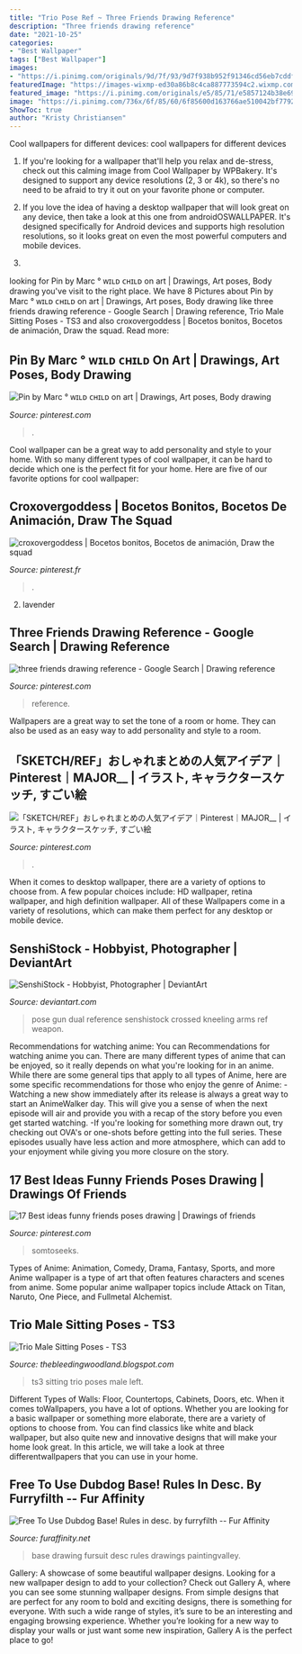 ```yaml
---
title: "Trio Pose Ref ~ Three Friends Drawing Reference"
description: "Three friends drawing reference"
date: "2021-10-25"
categories:
- "Best Wallpaper"
tags: ["Best Wallpaper"]
images:
- "https://i.pinimg.com/originals/9d/7f/93/9d7f938b952f91346cd56eb7cddf4624.png"
featuredImage: "https://images-wixmp-ed30a86b8c4ca887773594c2.wixmp.com/f/b3c772b6-3a03-4140-b0f8-03b5be062b6f/ddn42cq-0eed0fea-b250-49cf-ae2a-fea5ade41b9e.jpg/v1/fill/w_160,h_250,q_70,strp/dual_gun_kneeling_arms_crossed_pose_ref_by_senshistock_ddn42cq-250t.jpg?token=eyJ0eXAiOiJKV1QiLCJhbGciOiJIUzI1NiJ9.eyJzdWIiOiJ1cm46YXBwOjdlMGQxODg5ODIyNjQzNzNhNWYwZDQxNWVhMGQyNmUwIiwiaXNzIjoidXJuOmFwcDo3ZTBkMTg4OTgyMjY0MzczYTVmMGQ0MTVlYTBkMjZlMCIsIm9iaiI6W1t7ImhlaWdodCI6Ijw9MjAwMyIsInBhdGgiOiJcL2ZcL2IzYzc3MmI2LTNhMDMtNDE0MC1iMGY4LTAzYjViZTA2MmI2ZlwvZGRuNDJjcS0wZWVkMGZlYS1iMjUwLTQ5Y2YtYWUyYS1mZWE1YWRlNDFiOWUuanBnIiwid2lkdGgiOiI8PTEyODAifV1dLCJhdWQiOlsidXJuOnNlcnZpY2U6aW1hZ2Uub3BlcmF0aW9ucyJdfQ.noAOJ1o7N2j43msk7qQFoharqpBFd1N3fbEinlGIkBs"
featured_image: "https://i.pinimg.com/originals/e5/85/71/e5857124b38e696d77516263db58785d.png"
image: "https://i.pinimg.com/736x/6f/85/60/6f85600d163766ae510042bf7792d3e1.jpg"
ShowToc: true
author: "Kristy Christiansen"
---
```



Cool wallpapers for different devices:
cool wallpapers for different devices 

1. If you're looking for a wallpaper that'll help you relax and de-stress, check out this calming image from Cool Wallpaper by WPBakery. It's designed to support any device resolutions (2, 3 or 4k), so there's no need to be afraid to try it out on your favorite phone or computer.

2. If you love the idea of having a desktop wallpaper that will look great on any device, then take a look at this one from androidOSWALLPAPER. It's designed specifically for Android devices and supports high resolution resolutions, so it looks great on even the most powerful computers and mobile devices.

3.

	

		
looking for Pin by Marc ° ᴡɪʟᴅ ᴄʜɪʟᴅ on art | Drawings, Art poses, Body drawing you've visit to the right place. We have 8 Pictures about Pin by Marc ° ᴡɪʟᴅ ᴄʜɪʟᴅ on art | Drawings, Art poses, Body drawing like three friends drawing reference - Google Search | Drawing reference, Trio Male Sitting Poses - TS3 and also croxovergoddess | Bocetos bonitos, Bocetos de animación, Draw the squad. Read more:
		
    
## Pin By Marc ° ᴡɪʟᴅ ᴄʜɪʟᴅ On Art | Drawings, Art Poses, Body Drawing

<img loading=lazy src="https://i.pinimg.com/736x/8d/f1/9f/8df19fbbcd1be4001fc2ea5e7b2590a6.jpg" onerror="this.onerror=null;this.src='https://tse3.mm.bing.net/th?id=OIP.2pfz1ETdE5bhoR7LepAd9QHaK4&amp;pid=15.1';" alt="Pin by Marc ° ᴡɪʟᴅ ᴄʜɪʟᴅ on art | Drawings, Art poses, Body drawing">

_Source: pinterest.com_

>. 

	

Cool wallpaper can be a great way to add personality and style to your home. With so many different types of cool wallpaper, it can be hard to decide which one is the perfect fit for your home. Here are five of our favorite options for cool wallpaper: 

    
## Croxovergoddess | Bocetos Bonitos, Bocetos De Animación, Draw The Squad

<img loading=lazy src="https://i.pinimg.com/originals/9d/7f/93/9d7f938b952f91346cd56eb7cddf4624.png" onerror="this.onerror=null;this.src='https://tse3.mm.bing.net/th?id=OIP.LLdT5bzQcFOzXItQnNV6XgHaGn&amp;pid=15.1';" alt="croxovergoddess | Bocetos bonitos, Bocetos de animación, Draw the squad">

_Source: pinterest.fr_

>. 

	

2. lavender 

    
## Three Friends Drawing Reference - Google Search | Drawing Reference

<img loading=lazy src="https://i.pinimg.com/736x/6f/85/60/6f85600d163766ae510042bf7792d3e1.jpg" onerror="this.onerror=null;this.src='https://tse4.mm.bing.net/th?id=OIP.ssPsMgOYckQfaoKYKbneIAHaKE&amp;pid=15.1';" alt="three friends drawing reference - Google Search | Drawing reference">

_Source: pinterest.com_

>reference. 

	

Wallpapers are a great way to set the tone of a room or home. They can also be used as an easy way to add personality and style to a room.

    
## 「SKETCH/REF」おしゃれまとめの人気アイデア｜Pinterest｜MAJOR__ | イラスト, キャラクタースケッチ, すごい絵

<img loading=lazy src="https://i.pinimg.com/originals/e5/85/71/e5857124b38e696d77516263db58785d.png" onerror="this.onerror=null;this.src='https://tse1.mm.bing.net/th?id=OIP.6Zjiqqzji6YhDlIePh_aJwHaJ3&amp;pid=15.1';" alt="「SKETCH/REF」おしゃれまとめの人気アイデア｜Pinterest｜MAJOR__ | イラスト, キャラクタースケッチ, すごい絵">

_Source: pinterest.com_

>. 

	

When it comes to desktop wallpaper, there are a variety of options to choose from. A few popular choices include: HD wallpaper, retina wallpaper, and high definition wallpaper. All of these Wallpapers come in a variety of resolutions, which can make them perfect for any desktop or mobile device. 

    
## SenshiStock - Hobbyist, Photographer | DeviantArt

<img loading=lazy src="https://images-wixmp-ed30a86b8c4ca887773594c2.wixmp.com/f/b3c772b6-3a03-4140-b0f8-03b5be062b6f/ddn42cq-0eed0fea-b250-49cf-ae2a-fea5ade41b9e.jpg/v1/fill/w_160,h_250,q_70,strp/dual_gun_kneeling_arms_crossed_pose_ref_by_senshistock_ddn42cq-250t.jpg?token=eyJ0eXAiOiJKV1QiLCJhbGciOiJIUzI1NiJ9.eyJzdWIiOiJ1cm46YXBwOjdlMGQxODg5ODIyNjQzNzNhNWYwZDQxNWVhMGQyNmUwIiwiaXNzIjoidXJuOmFwcDo3ZTBkMTg4OTgyMjY0MzczYTVmMGQ0MTVlYTBkMjZlMCIsIm9iaiI6W1t7ImhlaWdodCI6Ijw9MjAwMyIsInBhdGgiOiJcL2ZcL2IzYzc3MmI2LTNhMDMtNDE0MC1iMGY4LTAzYjViZTA2MmI2ZlwvZGRuNDJjcS0wZWVkMGZlYS1iMjUwLTQ5Y2YtYWUyYS1mZWE1YWRlNDFiOWUuanBnIiwid2lkdGgiOiI8PTEyODAifV1dLCJhdWQiOlsidXJuOnNlcnZpY2U6aW1hZ2Uub3BlcmF0aW9ucyJdfQ.noAOJ1o7N2j43msk7qQFoharqpBFd1N3fbEinlGIkBs" onerror="this.onerror=null;this.src='https://tse4.mm.bing.net/th?id=OIP.tWx1YhkrJAlYHT4P9ny6TwAAAA&amp;pid=15.1';" alt="SenshiStock - Hobbyist, Photographer | DeviantArt">

_Source: deviantart.com_

>pose gun dual reference senshistock crossed kneeling arms ref weapon. 

	

Recommendations for watching anime: You can
Recommendations for watching anime you can. There are many different types of anime that can be enjoyed, so it really depends on what you're looking for in an anime. While there are some general tips that apply to all types of Anime, here are some specific recommendations for those who enjoy the genre of Anime: 
-Watching a new show immediately after its release is always a great way to start an AnimeWalker day. This will give you a sense of when the next episode will air and provide you with a recap of the story before you even get started watching. 
-If you're looking for something more drawn out, try checking out OVA's or one-shots before getting into the full series. These episodes usually have less action and more atmosphere, which can add to your enjoyment while giving you more closure on the story.

    
## 17 Best Ideas Funny Friends Poses Drawing | Drawings Of Friends

<img loading=lazy src="https://i.pinimg.com/originals/3e/10/b6/3e10b6999f3948833b26637928855cae.jpg" onerror="this.onerror=null;this.src='https://tse1.mm.bing.net/th?id=OIP.Vn_p44jwvCZMcouA8sflngAAAA&amp;pid=15.1';" alt="17 Best ideas funny friends poses drawing | Drawings of friends">

_Source: pinterest.com_

>somtoseeks. 

	

Types of Anime: Animation, Comedy, Drama, Fantasy, Sports, and more
Anime wallpaper is a type of art that often features characters and scenes from anime. Some popular anime wallpaper topics include Attack on Titan, Naruto, One Piece, and Fullmetal Alchemist.

    
## Trio Male Sitting Poses - TS3

<img loading=lazy src="https://4.bp.blogspot.com/-78SbT6vbDUA/W0FfLXAxnYI/AAAAAAAACCE/_mB_5OZ7L6cpOUYAMP1AA5gretad3O3QwCLcBGAs/s1600/Untitled-1.jpg" onerror="this.onerror=null;this.src='https://tse3.mm.bing.net/th?id=OIP.P-wEKYjQsf7aOlhacH8zggHaEj&amp;pid=15.1';" alt="Trio Male Sitting Poses - TS3">

_Source: thebleedingwoodland.blogspot.com_

>ts3 sitting trio poses male left. 

	

Different Types of Walls: Floor, Countertops, Cabinets, Doors, etc.
When it comes toWallpapers, you have a lot of options. Whether you are looking for a basic wallpaper or something more elaborate, there are a variety of options to choose from. You can find classics like white and black wallpaper, but also quite new and innovative designs that will make your home look great. In this article, we will take a look at three differentwallpapers that you can use in your home.

    
## Free To Use Dubdog Base! Rules In Desc. By Furryfilth -- Fur Affinity

<img loading=lazy src="https://t.facdn.net/28576245@800-1536123557.jpg" onerror="this.onerror=null;this.src='https://tse1.mm.bing.net/th?id=OIP.crHz3BH4j6Gb0QFv410ljAHaHa&amp;pid=15.1';" alt="Free To Use Dubdog Base! Rules in desc. by furryfilth -- Fur Affinity">

_Source: furaffinity.net_

>base drawing fursuit desc rules drawings paintingvalley. 

	

Gallery: A showcase of some beautiful wallpaper designs.
Looking for a new wallpaper design to add to your collection? Check out Gallery A, where you can see some stunning wallpaper designs. From simple designs that are perfect for any room to bold and exciting designs, there is something for everyone. With such a wide range of styles, it’s sure to be an interesting and engaging browsing experience. Whether you’re looking for a new way to display your walls or just want some new inspiration, Gallery A is the perfect place to go!





	
	
